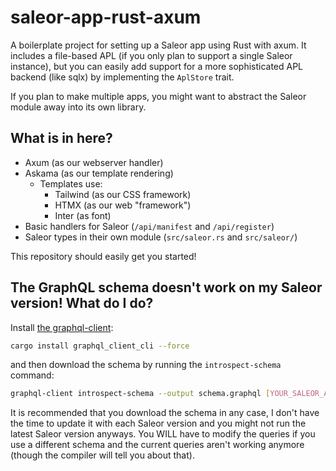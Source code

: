 # saleor-app-rust-axum

A boilerplate project for setting up a Saleor app using Rust with axum. It includes a file-based APL (if you only plan to support a single Saleor instance),
but you can easily add support for a more sophisticated APL backend (like sqlx) by implementing the `AplStore` trait.

If you plan to make multiple apps, you might want to abstract the Saleor module away into its own library.

## What is in here?

* Axum (as our webserver handler)
* Askama (as our template rendering)
  * Templates use:
    * Tailwind (as our CSS framework)
    * HTMX (as our web "framework")
    * Inter (as font)
* Basic handlers for Saleor (`/api/manifest` and `/api/register`)
* Saleor types in their own module (`src/saleor.rs` and `src/saleor/`)

This repository should easily get you started!

## The GraphQL schema doesn't work on my Saleor version! What do I do?

Install [the graphql-client](https://github.com/graphql-rust/graphql-client/tree/main/graphql_client_cli):

```sh
cargo install graphql_client_cli --force
```

and then download the schema by running the `introspect-schema` command:

```sh
graphql-client introspect-schema --output schema.graphql [YOUR_SALEOR_API_URL]
```

It is recommended that you download the schema in any case, I don't have the time to update it with each Saleor version and you might not run the latest Saleor version anyways. You WILL have to modify the queries if you use a different schema and the current queries aren't working anymore (though the compiler will tell you about that).
